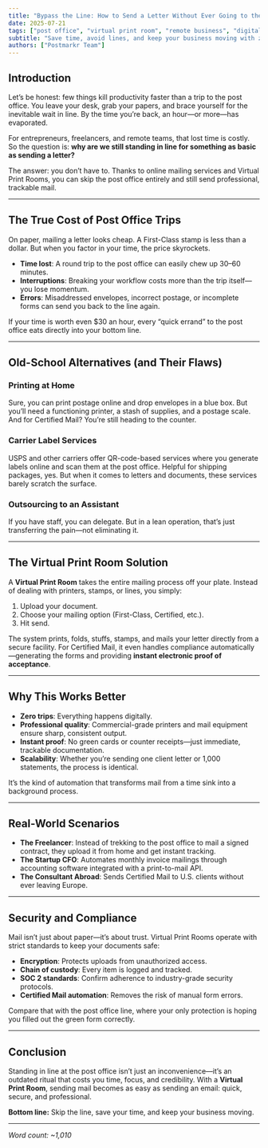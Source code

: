 ```yaml
---
title: "Bypass the Line: How to Send a Letter Without Ever Going to the Post Office"
date: 2025-07-21
tags: ["post office", "virtual print room", "remote business", "digital mail"]
subtitle: "Save time, avoid lines, and keep your business moving with zero-touch mail."
authors: ["Postmarkr Team"]
---
```


## Introduction

Let’s be honest: few things kill productivity faster than a trip to the post office. You leave your desk, grab your papers, and brace yourself for the inevitable wait in line. By the time you’re back, an hour—or more—has evaporated.  

For entrepreneurs, freelancers, and remote teams, that lost time is costly. So the question is: **why are we still standing in line for something as basic as sending a letter?**  

The answer: you don’t have to. Thanks to online mailing services and Virtual Print Rooms, you can skip the post office entirely and still send professional, trackable mail.  

---

## The True Cost of Post Office Trips

On paper, mailing a letter looks cheap. A First-Class stamp is less than a dollar. But when you factor in your time, the price skyrockets.  

- **Time lost**: A round trip to the post office can easily chew up 30–60 minutes.  
- **Interruptions**: Breaking your workflow costs more than the trip itself—you lose momentum.  
- **Errors**: Misaddressed envelopes, incorrect postage, or incomplete forms can send you back to the line again.  

If your time is worth even $30 an hour, every “quick errand” to the post office eats directly into your bottom line.  

---

## Old-School Alternatives (and Their Flaws)

### Printing at Home  
Sure, you can print postage online and drop envelopes in a blue box. But you’ll need a functioning printer, a stash of supplies, and a postage scale. And for Certified Mail? You’re still heading to the counter.  

### Carrier Label Services  
USPS and other carriers offer QR-code-based services where you generate labels online and scan them at the post office. Helpful for shipping packages, yes. But when it comes to letters and documents, these services barely scratch the surface.  

### Outsourcing to an Assistant  
If you have staff, you can delegate. But in a lean operation, that’s just transferring the pain—not eliminating it.  

---

## The Virtual Print Room Solution

A **Virtual Print Room** takes the entire mailing process off your plate. Instead of dealing with printers, stamps, or lines, you simply:  

1. Upload your document.  
2. Choose your mailing option (First-Class, Certified, etc.).  
3. Hit send.  

The system prints, folds, stuffs, stamps, and mails your letter directly from a secure facility. For Certified Mail, it even handles compliance automatically—generating the forms and providing **instant electronic proof of acceptance**.  

---

## Why This Works Better

- **Zero trips**: Everything happens digitally.  
- **Professional quality**: Commercial-grade printers and mail equipment ensure sharp, consistent output.  
- **Instant proof**: No green cards or counter receipts—just immediate, trackable documentation.  
- **Scalability**: Whether you’re sending one client letter or 1,000 statements, the process is identical.  

It’s the kind of automation that transforms mail from a time sink into a background process.  

---

## Real-World Scenarios

- **The Freelancer**: Instead of trekking to the post office to mail a signed contract, they upload it from home and get instant tracking.  
- **The Startup CFO**: Automates monthly invoice mailings through accounting software integrated with a print-to-mail API.  
- **The Consultant Abroad**: Sends Certified Mail to U.S. clients without ever leaving Europe.  

---

## Security and Compliance

Mail isn’t just about paper—it’s about trust. Virtual Print Rooms operate with strict standards to keep your documents safe:  

- **Encryption**: Protects uploads from unauthorized access.  
- **Chain of custody**: Every item is logged and tracked.  
- **SOC 2 standards**: Confirm adherence to industry-grade security protocols.  
- **Certified Mail automation**: Removes the risk of manual form errors.  

Compare that with the post office line, where your only protection is hoping you filled out the green form correctly.  

---

## Conclusion

Standing in line at the post office isn’t just an inconvenience—it’s an outdated ritual that costs you time, focus, and credibility. With a **Virtual Print Room**, sending mail becomes as easy as sending an email: quick, secure, and professional.  

**Bottom line:** Skip the line, save your time, and keep your business moving.  

---
*Word count: ~1,010*
